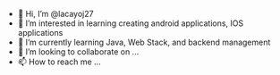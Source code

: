 - 👋 Hi, I’m @lacayoj27
- 👀 I’m interested in learning creating android applications, IOS applications 
- 🌱 I’m currently learning Java, Web Stack, and backend management 
- 💞️ I’m looking to collaborate on ...
- 📫 How to reach me ...

<!---
lacayoj27/lacayoj27 is a ✨ special ✨ repository because its `README.md` (this file) appears on your GitHub profile.
You can click the Preview link to take a look at your changes.
--->
